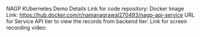NAGP KUbernetes Demo Details
Link for code repository: 
Docker Image Link: https://hub.docker.com/r/namanagrawal270493/nagp-api-service
URL for Service API tier to view the records from backend tier:
Link for screen recording video: 
